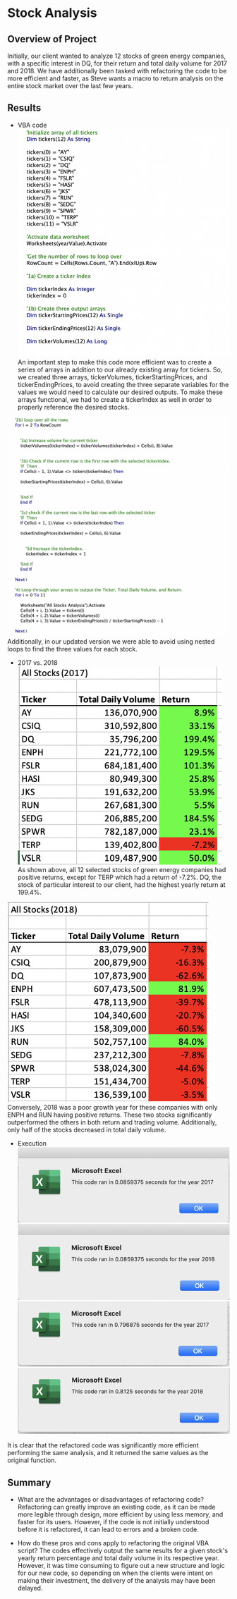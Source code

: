 # Stock Analysis

## Overview of Project
Initially, our client wanted to analyze 12 stocks of green energy companies, with a specific interest in DQ, for their return and total daily volume for 2017 and 2018.  We have additionally been tasked with refactoring the code to be more efficient and faster, as Steve wants a macro to return analysis on the entire stock market over the last few years.

## Results

- VBA code
![VBA_Arrays.png](Resources/VBA_Arrays.png)
An important step to make this code more efficient was to create a series of arrays in addition to our already existing array for tickers. So, we created three arrays, tickerVolumes, tickerStartingPrices, and tickerEndingPrices, to avoid creating the three separate variables for the values we would need to calculate our desired outputs. To make these arrays functional, we had to create a tickerIndex as well in order to properly reference the desired stocks.

![VBA_Loops.png](Resources/VBA_Loops.png)
Additionally, in our updated version we were able to avoid using nested loops to find the three values for each stock.

- 2017 vs. 2018
![All_Stocks_2017.png](Resources/All_Stocks_2017.png)
As shown above, all 12 selected stocks of green energy companies had positive returns, except for TERP which had a return of -7.2%. DQ, the stock of particular interest to our client, had the highest yearly return at 199.4%.

![All_Stocks_2018.png](Resources/All_Stocks_2018.png)
Conversely, 2018 was a poor growth year for these companies with only ENPH and RUN having positive returns. These two stocks significantly outperformed the others in both return and trading volume. Additionally, only half of the stocks decreased in total daily volume. 

- Execution
![VBA_Challenge_2017.png](Resources/VBA_Challenge_2017.png) ![VBA_Challenge_2018.png](Resources/VBA_Challenge_2018.png)
![Green_Sheets_2017.png](Resources/Green_Sheets_2017.png) ![Green_Sheets_2018.png](Resources/Green_Sheets_2018.png)

It is clear that the refactored code was significantly more efficient performing the same analysis, and it returned the same values as the original function.

## Summary

- What are the advantages or disadvantages of refactoring code?
Refactoring can greatly improve an existing code, as it can be made more legible through design, more efficient by using less memory, and faster for its users. However, if the code is not initially understood before it is refactored, it can lead to errors and a broken code.

- How do these pros and cons apply to refactoring the original VBA script?
The codes effectively output the same results for a given stock's yearly return percentage and total daily volume in its respective year. However, it was time consuming to figure out a new structure and logic for our new code, so depending on when the clients were intent on making their investment, the delivery of the analysis may have been delayed.